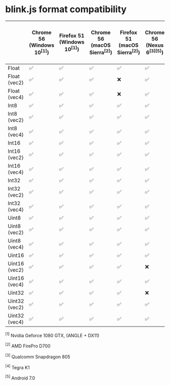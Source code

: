 blink.js format compatibility
=============================

|          | Chrome 56 (Windows 10<sup>[1]</sup>) | Firefox 51 (Windows 10<sup>[1]</sup>) | Chrome 56 (macOS Sierra<sup>[2]</sup>) | Firefox 51 (macOS Sierra<sup>[2]</sup>) | Chrome 56 (Nexus 6<sup>[3][5]</sup>) | Chrome 56 (Nvidia Shield K1<sup>[4][5]</sup>) |
| -------- | ---------------------- | ----------------------- | -----------------------  | ------------------------- | ----------------------- | ----------------------- |
| Float        | :white_check_mark: | :white_check_mark: | :white_check_mark: | :white_check_mark: | :white_check_mark: | :white_check_mark: |
| Float (vec2) | :white_check_mark: | :white_check_mark: | :white_check_mark: | :x: | :white_check_mark: | :white_check_mark: |
| Float (vec4) | :white_check_mark: | :white_check_mark: | :white_check_mark: | :x: | :white_check_mark: | :white_check_mark: |
| Int8         | :white_check_mark: | :white_check_mark: | :white_check_mark: | :white_check_mark: | :white_check_mark: | :white_check_mark: |
| Int8 (vec2)  | :white_check_mark: | :white_check_mark: | :white_check_mark: | :white_check_mark: | :white_check_mark: | :white_check_mark: |
| Int8 (vec4)  | :white_check_mark: | :white_check_mark: | :white_check_mark: | :white_check_mark: | :white_check_mark: | :white_check_mark: |
| Int16        | :white_check_mark: | :white_check_mark: | :white_check_mark: | :white_check_mark: | :white_check_mark: | :white_check_mark: |
| Int16 (vec2) | :white_check_mark: | :white_check_mark: | :white_check_mark: | :white_check_mark: | :white_check_mark: | :white_check_mark: |
| Int16 (vec4) | :white_check_mark: | :white_check_mark: | :white_check_mark: | :white_check_mark: | :white_check_mark: | :white_check_mark: |
| Int32        | :white_check_mark: | :white_check_mark: | :white_check_mark: | :white_check_mark: | :white_check_mark: | :white_check_mark: |
| Int32 (vec2) | :white_check_mark: | :white_check_mark: | :white_check_mark: | :white_check_mark: | :white_check_mark: | :white_check_mark: |
| Int32 (vec4) | :white_check_mark: | :white_check_mark: | :white_check_mark: | :white_check_mark: | :white_check_mark: | :white_check_mark: |
| Uint8        | :white_check_mark: | :white_check_mark: | :white_check_mark: | :white_check_mark: | :white_check_mark: | :white_check_mark: |
| Uint8 (vec2) | :white_check_mark: | :white_check_mark: | :white_check_mark: | :white_check_mark: | :white_check_mark: | :white_check_mark: |
| Uint8 (vec4) | :white_check_mark: | :white_check_mark: | :white_check_mark: | :white_check_mark: | :white_check_mark: | :white_check_mark: |
| Uint16       | :white_check_mark: | :white_check_mark: | :white_check_mark: | :white_check_mark: | :white_check_mark: | :white_check_mark: |
| Uint16 (vec2)| :white_check_mark: | :white_check_mark: | :white_check_mark: | :white_check_mark: | :x: | :white_check_mark: |
| Uint16 (vec4)| :white_check_mark: | :white_check_mark: | :white_check_mark: | :white_check_mark: | :white_check_mark: | :white_check_mark: |
| Uint32       | :white_check_mark: | :white_check_mark: | :white_check_mark: | :white_check_mark: | :x: | :white_check_mark: |
| Uint32 (vec2)| :white_check_mark: | :white_check_mark: | :white_check_mark: | :white_check_mark: | :white_check_mark: | :white_check_mark: |
| Uint32 (vec4)| :white_check_mark: | :white_check_mark: | :white_check_mark: | :white_check_mark: | :white_check_mark: | :white_check_mark: |

<sup>[1]</sup> Nvidia Geforce 1080 GTX, (ANGLE + DX11)

<sup>[2]</sup> AMD FirePro D700

<sup>[3]</sup> Qualcomm Snapdragon 805

<sup>[4]</sup> Tegra K1

<sup>[5]</sup> Android 7.0